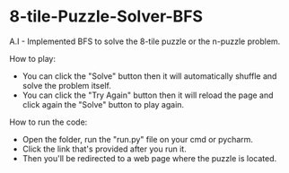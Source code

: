 # 8-tile-Puzzle-Solver-BFS

A.I - Implemented BFS to solve the 8-tile puzzle or the n-puzzle problem.

How to play:
  * You can click the "Solve" button then it will automatically shuffle and solve the problem itself.
  * You can click the "Try Again" button then it will reload the page and click again the "Solve" button to play again.
  
How to run the code:
  * Open the folder, run the "run.py" file on your cmd or pycharm.
  * Click the link that's provided after you run it.
  * Then you'll be redirected to a web page where the puzzle is located.
